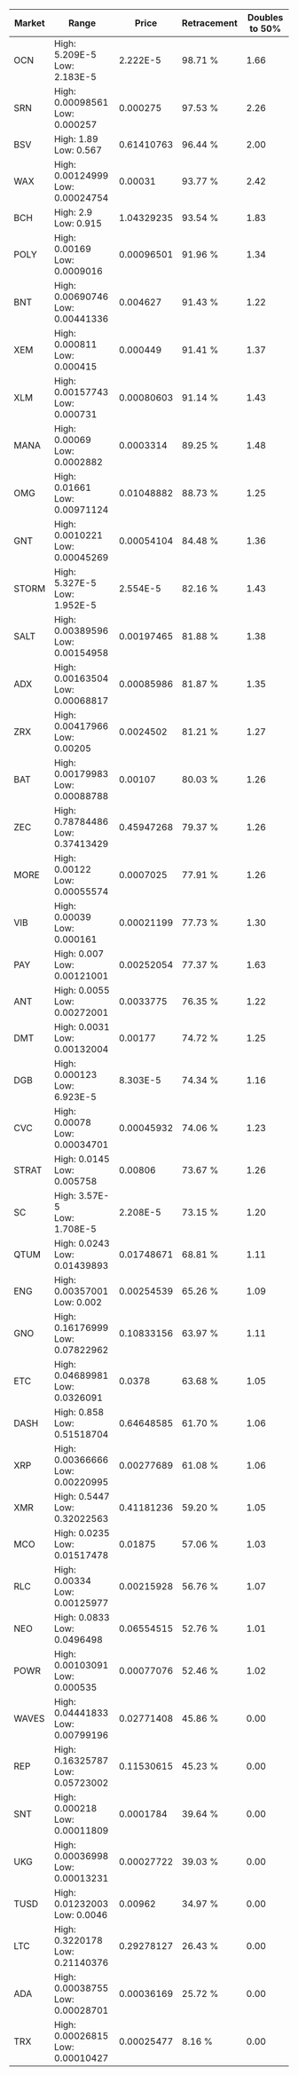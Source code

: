 | Market | Range | Price| Retracement | Doubles to 50% |
| --- | --- | --- | --- | --- |
| OCN | High: 5.209E-5<br />Low: 2.183E-5 | 2.222E-5 | 98.71 % | 1.66 |
| SRN | High: 0.00098561<br />Low: 0.000257 | 0.000275 | 97.53 % | 2.26 |
| BSV | High: 1.89<br />Low: 0.567 | 0.61410763 | 96.44 % | 2.00 |
| WAX | High: 0.00124999<br />Low: 0.00024754 | 0.00031 | 93.77 % | 2.42 |
| BCH | High: 2.9<br />Low: 0.915 | 1.04329235 | 93.54 % | 1.83 |
| POLY | High: 0.00169<br />Low: 0.0009016 | 0.00096501 | 91.96 % | 1.34 |
| BNT | High: 0.00690746<br />Low: 0.00441336 | 0.004627 | 91.43 % | 1.22 |
| XEM | High: 0.000811<br />Low: 0.000415 | 0.000449 | 91.41 % | 1.37 |
| XLM | High: 0.00157743<br />Low: 0.000731 | 0.00080603 | 91.14 % | 1.43 |
| MANA | High: 0.00069<br />Low: 0.0002882 | 0.0003314 | 89.25 % | 1.48 |
| OMG | High: 0.01661<br />Low: 0.00971124 | 0.01048882 | 88.73 % | 1.25 |
| GNT | High: 0.0010221<br />Low: 0.00045269 | 0.00054104 | 84.48 % | 1.36 |
| STORM | High: 5.327E-5<br />Low: 1.952E-5 | 2.554E-5 | 82.16 % | 1.43 |
| SALT | High: 0.00389596<br />Low: 0.00154958 | 0.00197465 | 81.88 % | 1.38 |
| ADX | High: 0.00163504<br />Low: 0.00068817 | 0.00085986 | 81.87 % | 1.35 |
| ZRX | High: 0.00417966<br />Low: 0.00205 | 0.0024502 | 81.21 % | 1.27 |
| BAT | High: 0.00179983<br />Low: 0.00088788 | 0.00107 | 80.03 % | 1.26 |
| ZEC | High: 0.78784486<br />Low: 0.37413429 | 0.45947268 | 79.37 % | 1.26 |
| MORE | High: 0.00122<br />Low: 0.00055574 | 0.0007025 | 77.91 % | 1.26 |
| VIB | High: 0.00039<br />Low: 0.000161 | 0.00021199 | 77.73 % | 1.30 |
| PAY | High: 0.007<br />Low: 0.00121001 | 0.00252054 | 77.37 % | 1.63 |
| ANT | High: 0.0055<br />Low: 0.00272001 | 0.0033775 | 76.35 % | 1.22 |
| DMT | High: 0.0031<br />Low: 0.00132004 | 0.00177 | 74.72 % | 1.25 |
| DGB | High: 0.000123<br />Low: 6.923E-5 | 8.303E-5 | 74.34 % | 1.16 |
| CVC | High: 0.00078<br />Low: 0.00034701 | 0.00045932 | 74.06 % | 1.23 |
| STRAT | High: 0.0145<br />Low: 0.005758 | 0.00806 | 73.67 % | 1.26 |
| SC | High: 3.57E-5<br />Low: 1.708E-5 | 2.208E-5 | 73.15 % | 1.20 |
| QTUM | High: 0.0243<br />Low: 0.01439893 | 0.01748671 | 68.81 % | 1.11 |
| ENG | High: 0.00357001<br />Low: 0.002 | 0.00254539 | 65.26 % | 1.09 |
| GNO | High: 0.16176999<br />Low: 0.07822962 | 0.10833156 | 63.97 % | 1.11 |
| ETC | High: 0.04689981<br />Low: 0.0326091 | 0.0378 | 63.68 % | 1.05 |
| DASH | High: 0.858<br />Low: 0.51518704 | 0.64648585 | 61.70 % | 1.06 |
| XRP | High: 0.00366666<br />Low: 0.00220995 | 0.00277689 | 61.08 % | 1.06 |
| XMR | High: 0.5447<br />Low: 0.32022563 | 0.41181236 | 59.20 % | 1.05 |
| MCO | High: 0.0235<br />Low: 0.01517478 | 0.01875 | 57.06 % | 1.03 |
| RLC | High: 0.00334<br />Low: 0.00125977 | 0.00215928 | 56.76 % | 1.07 |
| NEO | High: 0.0833<br />Low: 0.0496498 | 0.06554515 | 52.76 % | 1.01 |
| POWR | High: 0.00103091<br />Low: 0.000535 | 0.00077076 | 52.46 % | 1.02 |
| WAVES | High: 0.04441833<br />Low: 0.00799196 | 0.02771408 | 45.86 % | 0.00 |
| REP | High: 0.16325787<br />Low: 0.05723002 | 0.11530615 | 45.23 % | 0.00 |
| SNT | High: 0.000218<br />Low: 0.00011809 | 0.0001784 | 39.64 % | 0.00 |
| UKG | High: 0.00036998<br />Low: 0.00013231 | 0.00027722 | 39.03 % | 0.00 |
| TUSD | High: 0.01232003<br />Low: 0.0046 | 0.00962 | 34.97 % | 0.00 |
| LTC | High: 0.3220178<br />Low: 0.21140376 | 0.29278127 | 26.43 % | 0.00 |
| ADA | High: 0.00038755<br />Low: 0.00028701 | 0.00036169 | 25.72 % | 0.00 |
| TRX | High: 0.00026815<br />Low: 0.00010427 | 0.00025477 | 8.16 % | 0.00 |
